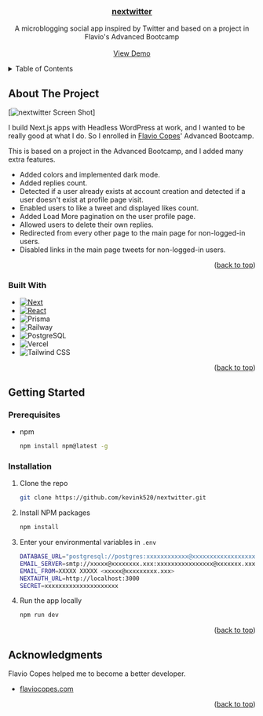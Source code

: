 


<!-- PROJECT LOGO -->
<br />
<div align="center">
  <a href="https://github.com/kevink520/nextwitter">
  <h3 align="center">nextwitter</h3>
  </a>

  <p align="center">
    A microblogging social app inspired by Twitter and based on a project in Flavio's Advanced Bootcamp
    <br />
    <br />
    <a href="https://nextwitter.vercel.app">View Demo</a>
  </p>
</div>



<!-- TABLE OF CONTENTS -->
<details>
  <summary>Table of Contents</summary>
  <ol>
    <li>
      <a href="#about-the-project">About The Project</a>
      <ul>
        <li><a href="#built-with">Built With</a></li>
      </ul>
    </li>
    <li>
      <a href="#getting-started">Getting Started</a>
      <ul>
        <li><a href="#prerequisites">Prerequisites</a></li>
        <li><a href="#installation">Installation</a></li>
      </ul>
    </li>
    <li><a href="#acknowledgments">Acknowledgments</a></li>
  </ol>
</details>



<!-- ABOUT THE PROJECT -->
## About The Project

[![nextwitter Screen Shot][product-screenshot]]

I build Next.js apps with Headless WordPress at work, and I wanted to be really good at what I do. So I enrolled in <a href="https://flaviocopes.com/">Flavio Copes</a>' Advanced Bootcamp. 

This is based on a project in the Advanced Bootcamp, and I added many extra features.

* Added colors and implemented dark mode.
* Added replies count.
* Detected if a user already exists at account creation and detected if a user doesn't exist at profile page visit.
* Enabled users to like a tweet and displayed likes count.
* Added Load More pagination on the user profile page.
* Allowed users to delete their own replies.
* Redirected from every other page to the main page for non-logged-in users.
* Disabled links in the main page tweets for non-logged-in users.

<p align="right">(<a href="#readme-top">back to top</a>)</p>



### Built With

* [![Next][Next.js]][Next-url]
* [![React][React.js]][React-url]
* ![Prisma](https://img.shields.io/static/v1?style=for-the-badge&message=Prisma&color=2D3748&logo=Prisma&logoColor=FFFFFF&label=)
* ![Railway](https://img.shields.io/static/v1?style=for-the-badge&message=Railway&color=0B0D0E&logo=Railway&logoColor=FFFFFF&label=)
* ![PostgreSQL](https://img.shields.io/static/v1?style=for-the-badge&message=PostgreSQL&color=4169E1&logo=PostgreSQL&logoColor=FFFFFF&label=)
* ![Vercel](https://img.shields.io/static/v1?style=for-the-badge&message=Vercel&color=000000&logo=Vercel&logoColor=FFFFFF&label=)
* ![Tailwind CSS](https://img.shields.io/static/v1?style=for-the-badge&message=Tailwind+CSS&color=222222&logo=Tailwind+CSS&logoColor=06B6D4&label=)

<p align="right">(<a href="#readme-top">back to top</a>)</p>



<!-- GETTING STARTED -->
## Getting Started

### Prerequisites

* npm
  ```sh
  npm install npm@latest -g
  ```

### Installation

1. Clone the repo
   ```sh
   git clone https://github.com/kevink520/nextwitter.git
   ```
2. Install NPM packages
   ```sh
   npm install
   ```
3. Enter your environmental variables in `.env`
   ```sh
   DATABASE_URL="postgresql://postgres:xxxxxxxxxxxx@xxxxxxxxxxxxxxxxxx.railway.app:7090/railway"
   EMAIL_SERVER=smtp://xxxxx@xxxxxxxx.xxx:xxxxxxxxxxxxxxxx@xxxxxxx.xxxxxxxx.xxx:587
   EMAIL_FROM=XXXXX XXXXX <xxxxx@xxxxxxxxx.xxx>
   NEXTAUTH_URL=http://localhost:3000
   SECRET=xxxxxxxxxxxxxxxxxxxxx
   ```
4. Run the app locally
   ```sh
   npm run dev
   ```

<p align="right">(<a href="#readme-top">back to top</a>)</p>



<!-- ACKNOWLEDGMENTS -->
## Acknowledgments

Flavio Copes helped me to become a better developer.

* [flaviocopes.com](https://flaviocopes.com/)

<p align="right">(<a href="#readme-top">back to top</a>)</p>



<!-- MARKDOWN LINKS & IMAGES -->
<!-- https://www.markdownguide.org/basic-syntax/#reference-style-links -->
[contributors-shield]: https://img.shields.io/github/contributors/othneildrew/Best-README-Template.svg?style=for-the-badge
[contributors-url]: https://github.com/othneildrew/Best-README-Template/graphs/contributors
[forks-shield]: https://img.shields.io/github/forks/othneildrew/Best-README-Template.svg?style=for-the-badge
[forks-url]: https://github.com/othneildrew/Best-README-Template/network/members
[stars-shield]: https://img.shields.io/github/stars/othneildrew/Best-README-Template.svg?style=for-the-badge
[stars-url]: https://github.com/othneildrew/Best-README-Template/stargazers
[issues-shield]: https://img.shields.io/github/issues/othneildrew/Best-README-Template.svg?style=for-the-badge
[issues-url]: https://github.com/othneildrew/Best-README-Template/issues
[license-shield]: https://img.shields.io/github/license/othneildrew/Best-README-Template.svg?style=for-the-badge
[license-url]: https://github.com/othneildrew/Best-README-Template/blob/master/LICENSE.txt
[linkedin-shield]: https://img.shields.io/badge/-LinkedIn-black.svg?style=for-the-badge&logo=linkedin&colorB=555
[linkedin-url]: https://linkedin.com/in/othneildrew
[product-screenshot]: https://nextwitter.s3.us-east-1.amazonaws.com/nextwitter.png
[Next.js]: https://img.shields.io/badge/next.js-000000?style=for-the-badge&logo=nextdotjs&logoColor=white
[Next-url]: https://nextjs.org/
[PostgreSQL]: https://img.shields.io/static/v1?style=for-the-badge&message=PostgreSQL&color=4169E1&logo=PostgreSQL&logoColor=FFFFFF&label=
[Prisma]: https://img.shields.io/static/v1?style=for-the-badge&message=Prisma&color=2D3748&logo=Prisma&logoColor=FFFFFF&label=
[Railway]: https://img.shields.io/static/v1?style=for-the-badge&message=Railway&color=0B0D0E&logo=Railway&logoColor=FFFFFF&label=
[React.js]: https://img.shields.io/badge/React-20232A?style=for-the-badge&logo=react&logoColor=61DAFB
[React-url]: https://reactjs.org/
[Vercel]: https://img.shields.io/static/v1?style=for-the-badge&message=Vercel&color=000000&logo=Vercel&logoColor=FFFFFF&label=
[Vue.js]: https://img.shields.io/badge/Vue.js-35495E?style=for-the-badge&logo=vuedotjs&logoColor=4FC08D
[Vue-url]: https://vuejs.org/
[Angular.io]: https://img.shields.io/badge/Angular-DD0031?style=for-the-badge&logo=angular&logoColor=white
[Angular-url]: https://angular.io/
[Svelte.dev]: https://img.shields.io/badge/Svelte-4A4A55?style=for-the-badge&logo=svelte&logoColor=FF3E00
[Svelte-url]: https://svelte.dev/
[Laravel.com]: https://img.shields.io/badge/Laravel-FF2D20?style=for-the-badge&logo=laravel&logoColor=white
[Laravel-url]: https://laravel.com
[Bootstrap.com]: https://img.shields.io/badge/Bootstrap-563D7C?style=for-the-badge&logo=bootstrap&logoColor=white
[Bootstrap-url]: https://getbootstrap.com
[JQuery.com]: https://img.shields.io/badge/jQuery-0769AD?style=for-the-badge&logo=jquery&logoColor=white
[JQuery-url]: https://jquery.com 
[Tailwind CSS]: https://img.shields.io/static/v1?style=for-the-badge&message=Tailwind+CSS&color=222222&logo=Tailwind+CSS&logoColor=06B6D4&label=
